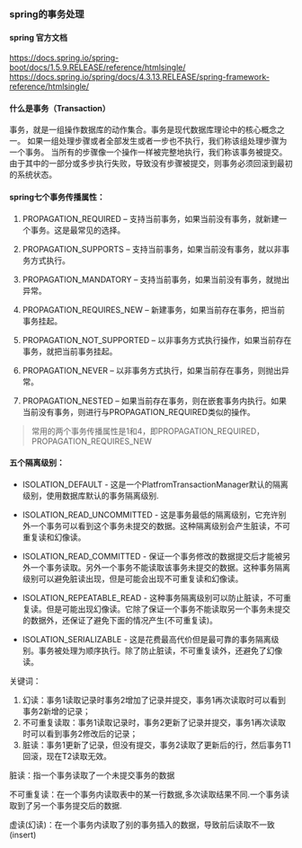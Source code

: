 ### spring的事务处理

#### spring 官方文档

https://docs.spring.io/spring-boot/docs/1.5.9.RELEASE/reference/htmlsingle/
https://docs.spring.io/spring/docs/4.3.13.RELEASE/spring-framework-reference/htmlsingle/

#### 什么是事务（Transaction）

事务，就是一组操作数据库的动作集合。事务是现代数据库理论中的核心概念之一。
如果一组处理步骤或者全部发生或者一步也不执行，我们称该组处理步骤为一个事务。
当所有的步骤像一个操作一样被完整地执行，我们称该事务被提交。
由于其中的一部分或多步执行失败，导致没有步骤被提交，则事务必须回滚到最初的系统状态。


#### spring七个事务传播属性：

1. PROPAGATION_REQUIRED – 支持当前事务，如果当前没有事务，就新建一个事务。这是最常见的选择。
 
2. PROPAGATION_SUPPORTS – 支持当前事务，如果当前没有事务，就以非事务方式执行。
 
3. PROPAGATION_MANDATORY – 支持当前事务，如果当前没有事务，就抛出异常。
 
4. PROPAGATION_REQUIRES_NEW – 新建事务，如果当前存在事务，把当前事务挂起。
 
5. PROPAGATION_NOT_SUPPORTED – 以非事务方式执行操作，如果当前存在事务，就把当前事务挂起。
 
6. PROPAGATION_NEVER – 以非事务方式执行，如果当前存在事务，则抛出异常。
 
7. PROPAGATION_NESTED – 如果当前存在事务，则在嵌套事务内执行。如果当前没有事务，则进行与PROPAGATION_REQUIRED类似的操作。

> 常用的两个事务传播属性是1和4，即PROPAGATION_REQUIRED，PROPAGATION_REQUIRES_NEW

#### 五个隔离级别：


- ISOLATION_DEFAULT - 这是一个PlatfromTransactionManager默认的隔离级别，使用数据库默认的事务隔离级别.


- ISOLATION_READ_UNCOMMITTED - 这是事务最低的隔离级别，它充许别外一个事务可以看到这个事务未提交的数据。这种隔离级别会产生脏读，不可重复读和幻像读。

- ISOLATION_READ_COMMITTED - 保证一个事务修改的数据提交后才能被另外一个事务读取。另外一个事务不能读取该事务未提交的数据。这种事务隔离级别可以避免脏读出现，但是可能会出现不可重复读和幻像读。

- ISOLATION_REPEATABLE_READ - 这种事务隔离级别可以防止脏读，不可重复读。但是可能出现幻像读。它除了保证一个事务不能读取另一个事务未提交的数据外，还保证了避免下面的情况产生(不可重复读)。

- ISOLATION_SERIALIZABLE - 这是花费最高代价但是最可靠的事务隔离级别。事务被处理为顺序执行。除了防止脏读，不可重复读外，还避免了幻像读。

关键词： 

1. 幻读：事务1读取记录时事务2增加了记录并提交，事务1再次读取时可以看到事务2新增的记录； 
2. 不可重复读取：事务1读取记录时，事务2更新了记录并提交，事务1再次读取时可以看到事务2修改后的记录； 
3. 脏读：事务1更新了记录，但没有提交，事务2读取了更新后的行，然后事务T1回滚，现在T2读取无效。

脏读：指一个事务读取了一个未提交事务的数据

不可重复读：在一个事务内读取表中的某一行数据,多次读取结果不同.一个事务读取到了另一个事务提交后的数据.

虚读(幻读)：在一个事务内读取了别的事务插入的数据，导致前后读取不一致(insert)



















